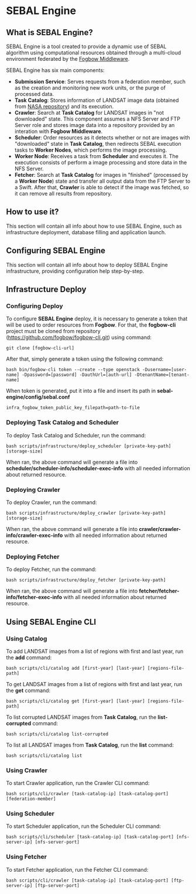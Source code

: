 # SEBAL Engine
## What is SEBAL Engine?
  SEBAL Engine is a tool created to provide a dynamic use of SEBAL algorithm using computational resources obtained through a multi-cloud environment federated by the [Fogbow Middleware](http://www.fogbowcloud.org).
  
  SEBAL Engine has six main components:
  - **Submission Service**: Serves requests from a federation member, such as the creation and monitoring new work units, or the purge of processed data.
  - **Task Catalog**: Stores information of LANDSAT image data (obtained from [NASA repository](https://ers.cr.usgs.gov)) and its execution.
  - **Crawler**: Search at **Task Catalog** for LANDSAT images in "not downloaded" state. This component assumes a NFS Server and FTP Server role and stores image data into a repository provided by an interation with **Fogbow Middleware**.
  - **Scheduler**: Order resources as it detects whether or not are images with "downloaded" state in **Task Catalog**, then redirects SEBAL execution tasks to **Worker Nodes**, which performs the image processing.
  - **Worker Node**: Receives a task from **Scheduler** and executes it. The execution consists of perform a image processing and store data in the NFS Server.
  - **Fetcher**: Search at **Task Catalog** for images in "finished" (processed by a **Worker Node**) state and transfer all output data from the FTP Server to a Swift. After that, **Crawler** is able to detect if the image was fetched, so it can remove all results from repository.

## How to use it?
  This section will contain all info about how to use SEBAL Engine, such as infrastructure deployment, database filling and application launch.
## Configuring SEBAL Engine
  This section will contain all info about how to deploy SEBAL Engine infrastructure, providing configuration help step-by-step.
## Infrastructure Deploy
### Configuring Deploy
  To configure **SEBAL Engine** deploy, it is necessary to generate a token that will be used to order resources from **Fogbow**. For that, the **fogbow-cli** project must be cloned from repository (https://github.com/fogbow/fogbow-cli.git) using command:
  
  ```git clone [fogbow-cli-url]```
  
  After that, simply generate a token using the following command:
  
  ```bash bin/fogbow-cli token --create --type openstack -Dusername=[user-name] -Dpassword=[password] -DauthUrl=[auth-url] -DtenantName=[tenant-name]```
  
  When token is generated, put it into a file and insert its path in **sebal-engine/config/sebal.conf**
  
  ```infra_fogbow_token_public_key_filepath=path-to-file ```
  
### Deploying Task Catalog and Scheduler
  To deploy Task Catalog and Scheduler, run the command:
  
  ```bash scripts/infrastructure/deploy_scheduler [private-key-path] [storage-size]```
  
  When ran, the above command will generate a file into **scheduler/scheduler-info/scheduler-exec-info** with all needed information about returned resource.
  
### Deploying Crawler
  To deploy Crawler, run the command:

  ```bash scripts/infrastructure/deploy_crawler [private-key-path] [storage-size]```
  
  When ran, the above command will generate a file into **crawler/crawler-info/crawler-exec-info** with all needed information about returned resource.
  
### Deploying Fetcher
  To deploy Fetcher, run the command:

  ```bash scripts/infrastructure/deploy_fetcher [private-key-path]```
  
  When ran, the above command will generate a file into **fetcher/fetcher-info/fetcher-exec-info** with all needed information about returned resource.
  
## Using SEBAL Engine CLI
### Using Catalog
  To add LANDSAT images from a list of regions with first and last year, run the **add** command:
  
  ```bash scripts/cli/catalog add [first-year] [last-year] [regions-file-path]```
  
  To get LANDSAT images from a list of regions with first and last year, run the **get** command:
  
  ```bash scripts/cli/catalog get [first-year] [last-year] [regions-file-path]```
  
  To list corrupted LANDSAT images from **Task Catalog**, run the **list-corrupted** command:
  
  ```bash scripts/cli/catalog list-corrupted```
  
  To list all LANDSAT images from **Task Catalog**, run the **list** command:
  
  ```bash scripts/cli/catalog list```
  
### Using Crawler
  To start Crawler application, run the Crawler CLI command:

  ```bash scripts/cli/crawler [task-catalog-ip] [task-catalog-port] [federation-member]```
  
### Using Scheduler
  To start Scheduler application, run the Scheduler CLI command:
  
  ```bash scripts/cli/scheduler [task-catalog-ip] [task-catalog-port] [nfs-server-ip] [nfs-server-port]```
  
### Using Fetcher
  To start Fetcher application, run the Fetcher CLI command:
  
  ```bash scripts/cli/crawler [task-catalog-ip] [task-catalog-port] [ftp-server-ip] [ftp-server-port]```
